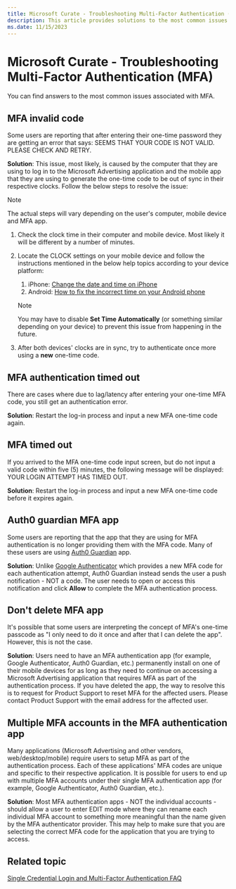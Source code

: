 ```yaml
---
title: Microsoft Curate - Troubleshooting Multi-Factor Authentication (MFA)
description: This article provides solutions to the most common issues associated with MFA. 
ms.date: 11/15/2023
---
```


# Microsoft Curate - Troubleshooting Multi-Factor Authentication (MFA)

You can find answers to the most common issues associated with MFA.

## MFA invalid code

Some users are reporting that after entering their one-time password they are getting an error that says: SEEMS THAT YOUR CODE IS NOT VALID. PLEASE CHECK AND RETRY.

**Solution**: This issue, most likely, is caused by the computer that they are using to log in to the Microsoft Advertising application and the mobile app that they are using to generate the one-time code to be out of sync in their respective clocks. Follow the below steps to resolve the issue:

> [!NOTE]
> The actual steps will vary depending on the user's computer, mobile device and MFA app.

1. Check the clock time in their computer and mobile device. Most likely it will be different by a number of minutes.
1. Locate the CLOCK settings on your mobile device and follow the instructions mentioned in the below help topics according to your device platform:
    1. iPhone: [Change the date and time on iPhone](https://support.apple.com/guide/iphone/set-the-date-and-time-iph65f82af3e/ios)
    1. Android: [How to fix the incorrect time on your Android phone](https://www.androidcentral.com/why-wont-my-phone-keep-right-time)

    > [!NOTE]
    > You may have to disable **Set Time Automatically** (or something similar depending on your device) to prevent this issue from happening in the future.

1. After both devices' clocks are in sync, try to authenticate once more using a **new** one-time code.

## MFA authentication timed out

There are cases where due to lag/latency after entering your one-time MFA code, you still get an authentication error.

**Solution**: Restart the log-in process and input a new MFA one-time code again.

## MFA timed out

If you arrived to the MFA one-time code input screen, but do not input a valid code within five (5) minutes, the following message will be displayed: YOUR LOGIN ATTEMPT HAS TIMED OUT.

**Solution**: Restart the log-in process and input a new MFA one-time code before it expires again.

## Auth0 guardian MFA app

Some users are reporting that the app that they are using for MFA authentication is no longer providing them with the MFA code. Many of these users are using [Auth0 Guardian](https://auth0.com/docs/login/mfa/auth0-guardian) app.

**Solution**: Unlike [Google Authenticator](https://support.google.com/accounts/answer/1066447?hl=en&co=GENIE.Platform%3DAndroid) which provides a new MFA code for each authentication attempt, Auth0 Guardian instead sends the user a push notification - NOT a code. The user needs to open or access this notification and click **Allow** to complete the MFA authentication process.

## Don't delete MFA app

It's possible that some users are interpreting the concept of MFA's one-time passcode as "I only need to do it once and after that I can delete the app". However, this is not the case.

**Solution**: Users need to have an MFA authentication app (for example, Google Authenticator, Auth0 Guardian, etc.) permanently install on one of their mobile devices for as long as they need to continue on accessing a Microsoft Advertising application that requires MFA as part of the authentication process. If you have deleted the app, the way to resolve this is to request for Product Support to reset MFA for the affected users. Please contact Product Support with the email address for the affected user.

## Multiple MFA accounts in the MFA authentication app

Many applications (Microsoft Advertising and other vendors, web/desktop/mobile) require users to setup MFA as part of the authentication process. Each of these applications' MFA codes are unique and specific to their respective application. It is possible for users to end up with multiple MFA accounts under their single MFA authentication app (for example, Google Authenticator, Auth0 Guardian, etc.).

**Solution**: Most MFA authentication apps - NOT the individual accounts - should allow a user to enter EDIT mode where they can rename each individual MFA account to something more meaningful than the name given by the MFA authenticator provider. This may help to make sure that you are selecting the correct MFA code for the application that you are trying to access.

## Related topic

[Single Credential Login and Multi-Factor Authentication FAQ](single-credential-login-and-multi-factor-authentication-faq.md)
